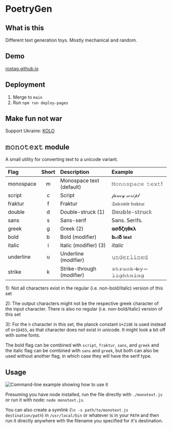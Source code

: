# PoetryGen

## What is this

Different text generation toys. Mostly mechanical and random.

## Demo

[rostag.github.io](https://rostag.github.io/)

## Deployment

1. Merge to `main`
2. Run `npm run deploy-pages`

## Make fun not war

Support Ukraine: [KOLO](https://www.koloua.com/en)

## 𝚖𝚘𝚗𝚘𝚝𝚎𝚡𝚝 module

A small utility for converting text to a unicode variant.

| Flag      | Short | Description               | Example             |
| :-------- | :---: | :------------------------ | :------------------ |
| monospace |   m   | Monospace text (default)  | 𝙼𝚘𝚗𝚘𝚜𝚙𝚊𝚌𝚎 𝚝𝚎𝚡𝚝!     |
| script    |   c   | Script                    | 𝒻𝒶𝓃𝒸𝓎 𝓈𝒸𝓇𝒾𝓅𝓉        |
| fraktur   |   f   | Fraktur                   | 𝔖𝔭𝔩𝔢𝔫𝔡𝔦𝔡 𝔣𝔯𝔞𝔨𝔱𝔲𝔯    |
| double    |   d   | Double-struck (1)         | 𝔻𝕠𝕦𝕓𝕝𝕖-𝕤𝕥𝕣𝕦𝕔𝕜       |
| sans      |   s   | Sans-serif                | 𝖲𝖺𝗇𝗌. 𝖲𝖾𝗋𝗂𝖿𝗌.       |
| greek     |   g   | Greek (2)                 | 𝛂𝛔𝛅𝛇𝛈𝛉𝛋𝛌            |
| bold      |   b   | Bold (modifier)           | 𝐛𝓸𝖑𝛅 𝘁𝗲𝘅𝘁           |
| italic    |   i   | Italic (modifier) (3)     | 𝑖𝘵𝛼𝑙𝘪𝑐              |
| underline |   u   | Underline (modifier)      | 𝚞̲𝚗̲𝚍̲𝚎̲𝚛̲𝚕̲𝚒̲𝚗̲𝚎̲𝚍̲          |
| strike    |   k   | Strike-through (modifier) | 𝚜̶𝚝̶𝚛̶𝚞̶𝚌̶𝚔̶ ̶𝚋̶𝚢̶ ̶𝚕̶𝚒̶𝚐̶𝚑̶𝚝̶𝚗̶𝚒̶𝚗̶𝚐̶ |

1): Not all characters exist in the regular (i.e. non-bold/italic) version of this set

2): The output characters might not be the respective greek character of the input character. There is also no regular (i.e. non-bold/italic) version of this set

3): For the `h` character in this set, the planck constant `U+210E` is used instead of `U+1D455`, as that character does not exist in unicode. It might look a bit off with some fonts.

The bold flag can be combined with `script`, `fraktur`, `sans`, and `greek` and the italic flag can be combined with `sans` and `greek`, but both can also be used without another flag, in which case they will have the serif type.

## Usage

![Command-line example showing how to use it](https://i.imgur.com/Rk5w3ut.png "Command-line example")

Presuming you have node installed, run the file directly with `./monotext.js`
or run it with node: `node monotext.js`.

You can also create a symlink (`ln -s path/to/monotext.js destination/path`) in
`/usr/local/bin` or whatever is in your `PATH` and then run it directly anywhere with the
filename you specified for it's destination.

